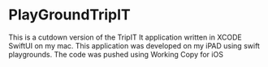 # PlayGroundTripIT
This is a cutdown version of the TripIT It application written in XCODE SwiftUI on my mac. This application was developed on my iPAD using swift playgrounds. The code was pushed 
using Working Copy for iOS
